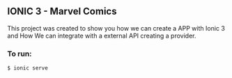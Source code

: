 ## IONIC 3 - Marvel Comics

This project was created to show you how we can create a APP with Ionic 3 and How We can integrate with a external API creating a provider. 

### To run:

```bash
$ ionic serve
```
